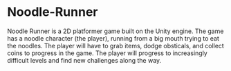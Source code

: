 # Noodle-Runner
Noodle Runner is a 2D platformer game built on the Unity engine. The game has a noodle character (the player),
running from a big mouth trying to eat the noodles. The player will have to grab items, dodge obsticals, and collect coins to progress in the game.
The player will progress to increasingly difficult levels and find new challenges along the way.
